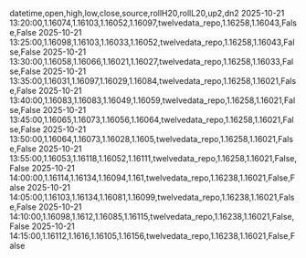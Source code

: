 datetime,open,high,low,close,source,rollH20,rollL20,up2,dn2
2025-10-21 13:20:00,1.16074,1.16103,1.16052,1.16097,twelvedata_repo,1.16258,1.16043,False,False
2025-10-21 13:25:00,1.16098,1.16103,1.16033,1.16052,twelvedata_repo,1.16258,1.16043,False,False
2025-10-21 13:30:00,1.16058,1.16066,1.16021,1.16027,twelvedata_repo,1.16258,1.16033,False,False
2025-10-21 13:35:00,1.16031,1.16097,1.16029,1.16084,twelvedata_repo,1.16258,1.16021,False,False
2025-10-21 13:40:00,1.16083,1.16083,1.16049,1.16059,twelvedata_repo,1.16258,1.16021,False,False
2025-10-21 13:45:00,1.16065,1.16073,1.16056,1.16064,twelvedata_repo,1.16258,1.16021,False,False
2025-10-21 13:50:00,1.16064,1.16073,1.16028,1.1605,twelvedata_repo,1.16258,1.16021,False,False
2025-10-21 13:55:00,1.16053,1.16118,1.16052,1.16111,twelvedata_repo,1.16258,1.16021,False,False
2025-10-21 14:00:00,1.16114,1.16134,1.16094,1.161,twelvedata_repo,1.16238,1.16021,False,False
2025-10-21 14:05:00,1.16103,1.16134,1.16081,1.16099,twelvedata_repo,1.16238,1.16021,False,False
2025-10-21 14:10:00,1.16098,1.1612,1.16085,1.16115,twelvedata_repo,1.16238,1.16021,False,False
2025-10-21 14:15:00,1.16112,1.1616,1.16105,1.16156,twelvedata_repo,1.16238,1.16021,False,False
